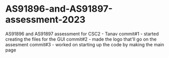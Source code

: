 # AS91896-and-AS91897-assessment-2023
AS91896 and AS91897 assessment for CSC2 - Tanav 
commit#1 - started creating the files for the GUI
commit#2 - made the logo that'll go on the assesment 
commit#3 - worked on starting up the code by making the main page

